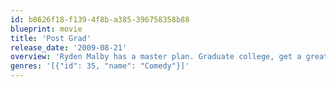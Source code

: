 ```yaml
---
id: b8626f18-f139-4f8b-a385-396758358b88
blueprint: movie
title: 'Post Grad'
release_date: '2009-08-21'
overview: 'Ryden Malby has a master plan. Graduate college, get a great job, hang out with her best friend and find the perfect guy. But her plan spins hilariously out of control when she’s forced to move back home with her eccentric family.'
genres: '[{"id": 35, "name": "Comedy"}]'
---
```

